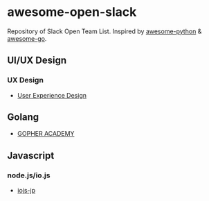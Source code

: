 # awesome-open-slack

Repository of Slack Open Team List.
Inspired by [awesome-python](https://github.com/avelino/awesome-python) & [awesome-go](https://github.com/avelino/awesome-go).

## UI/UX Design

### UX Design
- [User Experience Design](http://www.designerhangout.co/)

## Golang
- [GOPHER ACADEMY](http://blog.gopheracademy.com/gophers-slack-community/)

## Javascript

### node.js/io.js
- [iojs-jp](http://iojs-jp-slack.herokuapp.com/)